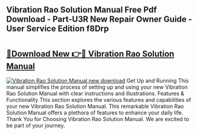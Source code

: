 ## Vibration Rao Solution Manual Free Pdf Download - Part-U3R New Repair Owner Guide - User Service Edition f8Drp

# <h2><a href="http://bc65600.oget.top/?id=Vibration+Rao+Solution+Manual">🔗Download New 👉🔴 Vibration Rao Solution Manual</a></h2>

[![Vibration Rao Solution Manual new download](https://i.imgur.com/5g1atiW.png)](http://bc65600.oget.top/?id=Vibration+Rao+Solution+Manual)
Get Up and Running This manual simplifies the process of setting up and using your new Vibration Rao Solution Manual with clear instructions and illustrations. Features & Functionality This section explores the various features and capabilities of your new Vibration Rao Solution Manual. This remarkable Vibration Rao Solution Manual offers a plethora of features to enhance your daily life. Thank You for Choosing Vibration Rao Solution Manual. We are excited to be part of your journey.
